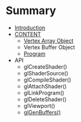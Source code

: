 # Summary

* [Introduction](README.md)
* [CONTENT](chapter1.md)
   * [Vertex Array Object](vertex_array_object.md)
   * Vertex Buffer Object
   * [Program](Program.md)
* API
   * glCreateShader()
   * glShaderSource()
   * glCompileShader()
   * glAttachShader()
   * glLinkProgram()
   * glDeleteShader()
   * glViewport()
   * [glGenBuffers()](api/glGenBuffers.md)

